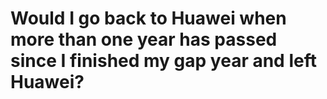 # Would I go back to Huawei when more than one year has passed since I finished my gap year and left Huawei?




